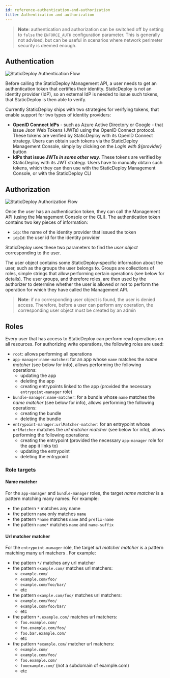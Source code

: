 ```yaml
---
id: reference-authentication-and-authorization
title: Authentication and authorization
---
```


> **Note**: authentication and authorization can be switched off by setting to
> `false` the `ENFORCE_AUTH` configuration parameter. This is generally not
> advised, but can be useful in scenarios where network perimeter security is
> deemed enough.

## Authentication

<div class="paddedDocsImage">
  <img
    src="../images/authentication-flow.svg"
    alt="StaticDeploy Authentication Flow"
  />
</div>

Before calling the StaticDeploy Management API, a user needs to get an
authentication token that certifies their identity. StaticDeploy is not an
identity provider (IdP), so an external IdP is needed to issue such tokens, that
StaticDeploy is then able to verify.

Currently StaticDeploy ships with two strategies for verifying tokens, that
enable support for two types of identity providers:

- **OpenID Connect IdPs** - such as Azure Active Directory or Google - that
  issue Json Web Tokens (JWTs) using the OpenID Connect protocol. These tokens
  are verified by StaticDeploy with its OpenID Connect strategy. Users can
  obtain such tokens via the StaticDeploy Management Console, simply by clicking
  on the _Login with \${provider}_ button
- **IdPs that issue JWTs _in some other way_**. These tokens are verified by
  StaticDeploy with its JWT strategy. Users have to manually obtain such tokens,
  which they can then use with the StaticDeploy Management Console, or with the
  StaticDeploy CLI

## Authorization

<div class="paddedDocsImage">
  <img
    src="../images/authorization-flow.svg"
    alt="StaticDeploy Authorization Flow"
  />
</div>

Once the user has an authentication token, they can call the Management API
(using the Management Console or the CLI). The authentication token contains two
key pieces of information:

- `idp`: the name of the identity provider that issued the token
- `idpId`: the user id for the identity provider

StaticDeploy uses these two parameters to find the _user object_ corresponding
to the user.

The user object contains some StaticDeploy-specific information about the user,
such as the groups the user belongs to. Groups are collections of roles, simple
strings that allow performing certain operations (see below for details). The
user groups, and therefore roles, are then used by the authorizer to determine
whether the user is allowed or not to perform the operation for which they have
called the Management API.

> **Note**: if no corresponding user object is found, the user is denied access.
> Therefore, before a user can perform any operation, the corresponding user
> object must be created by an admin

## Roles

Every user that has access to StaticDeploy can perform read operations on all
resources. For authorizing write operations, the following roles are used:

- `root`: allows performing all operations
- `app-manager:name-matcher`: for an app whose `name` matches the _name matcher_
  (see below for info), allows performing the following operations:
  - updating the app
  - deleting the app
  - creating entrypoints linked to the app (provided the necessary
    `entrypoint-manager` role)
- `bundle-manager:name-matcher`: for a bundle whose `name` matches the _name
  matcher_ (see below for info), allows performing the following operations:
  - creating the bundle
  - deleting the bundle
- `entrypoint-manager:urlMatcher-matcher`: for an entrypoint whose `urlMatcher`
  matches the _url matcher matcher_ (see below for info), allows performing the
  following operations:
  - creating the entrypoint (provided the necessary `app-manager` role for the
    app it links to)
  - updating the entrypoint
  - deleting the entrypoint

### Role targets

#### Name matcher

For the `app-manager` and `bundle-manager` roles, the target _name matcher_ is a
pattern matching many names. For example:

- the pattern `*` matches any name
- the pattern `name` only matches `name`
- the pattern `*name` matches `name` and `prefix-name`
- the pattern `name*` matches `name` and `name-suffix`

#### Url matcher matcher

For the `entrypoint-manager` role, the target _url matcher matcher_ is a pattern
matching many url matchers . For example:

- the pattern `*/` matches any url matcher
- the pattern `example.com/` matches url matchers:
  - `example.com/`
  - `example.com/foo/`
  - `example.com/foo/bar/`
  - etc
- the pattern `example.com/foo/` matches url matchers:
  - `example.com/foo/`
  - `example.com/foo/bar/`
  - etc
- the pattern `*.example.com/` matches url matchers:
  - `foo.example.com/`
  - `foo.example.com/foo/`
  - `foo.bar.example.com/`
  - etc
- the pattern `*example.com/` matcher url matchers:
  - `example.com/`
  - `example.com/foo/`
  - `foo.example.com/`
  - `fooexample.com/` (not a subdomain of example.com)
  - etc
